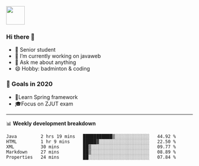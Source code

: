 <img src="https://github.com/egoist/egoist/raw/master/balloon.gif" width="50">

### Hi there 🐏

- 🌱 Senior student
- 🔭 I’m currently working on javaweb
- 💬 Ask me about anything
- 😄 Hobby: badminton & coding

### 🚀 Goals in 2020
+ 🍃Learn Spring framework
+ 🎓Focus on ZJUT exam
-------

📊 **Weekly development breakdown**
<!--START_SECTION:waka-->
```text
Java         2 hrs 19 mins   ███████████▒░░░░░░░░░░░░░   44.92 % 
HTML         1 hr 9 mins     █████▓░░░░░░░░░░░░░░░░░░░   22.50 % 
XML          30 mins         ██▒░░░░░░░░░░░░░░░░░░░░░░   09.77 % 
Markdown     27 mins         ██▒░░░░░░░░░░░░░░░░░░░░░░   08.89 % 
Properties   24 mins         ██░░░░░░░░░░░░░░░░░░░░░░░   07.84 % 
```
<!--END_SECTION:waka-->
